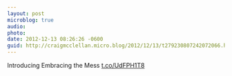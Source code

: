 ```yaml
---
layout: post
microblog: true
audio: 
photo: 
date: 2012-12-13 08:26:26 -0600
guid: http://craigmcclellan.micro.blog/2012/12/13/t279230807242072066.html
---
```

Introducing Embracing the Mess [t.co/UdFPH1T8](http://t.co/UdFPH1T8)
